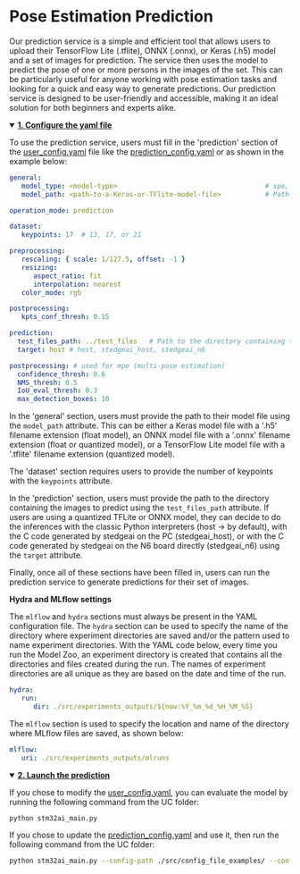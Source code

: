# Pose Estimation Prediction

Our prediction service is a simple and efficient tool that allows users to upload their TensorFlow Lite (.tflite), ONNX (.onnx), or Keras (.h5) model and a set of images for prediction. The service then uses the model to predict the pose of one or more persons in the images of the set. This can be particularly useful for anyone working with pose estimation tasks and looking for a quick and easy way to generate predictions. Our prediction service is designed to be user-friendly and accessible, making it an ideal solution for both beginners and experts alike.


<details open><summary><a href="#1"><b>1. Configure the yaml file</b></a></summary><a id="1"></a>

To use the prediction service, users must fill in the 'prediction' section of the [user_config.yaml](../../user_config.yaml) file like the [prediction_config.yaml](../config_file_examples/prediction_config.yaml) or as shown in the example below:

```yaml
general:
   model_type: <model-type>                                     # spe, hand_spe, heatmaps_spe, yolo_mpe
   model_path: <path-to-a-Keras-or-TFlite-model-file>           # Path to the model to use to make predictions

operation_mode: prediction

dataset:
   keypoints: 17  # 13, 17, or 21

preprocessing:
   rescaling: { scale: 1/127.5, offset: -1 }
   resizing:
      aspect_ratio: fit
      interpolation: nearest
   color_mode: rgb

postprocessing:
   kpts_conf_thresh: 0.15

prediction:
  test_files_path: ../test_files   # Path to the directory containing the images to predict
  target: host # host, stedgeai_host, stedgeai_n6

postprocessing: # used for mpe (multi-pose estimation)
  confidence_thresh: 0.6
  NMS_thresh: 0.5
  IoU_eval_thresh: 0.3
  max_detection_boxes: 10
```

In the 'general' section, users must provide the path to their model file using the `model_path` attribute. This can be either a Keras model file with a '.h5' filename extension (float model), an ONNX model file with a '.onnx' filename extension (float or quantized model), or a TensorFlow Lite model file with a '.tflite' filename extension (quantized model).

The 'dataset' section requires users to provide the number of keypoints with the `keypoints` attribute.

In the 'prediction' section, users must provide the path to the directory containing the images to predict using the `test_files_path` attribute. If users are using a quantized TFLite or ONNX model, they can decide to do the inferences with the classic Python interpreters (host -> by default), with the C code generated by stedgeai on the PC (stedgeai_host), or with the C code generated by stedgeai on the N6 board directly (stedgeai_n6) using the `target` attribute.

Finally, once all of these sections have been filled in, users can run the prediction service to generate predictions for their set of images.

**Hydra and MLflow settings**

The `mlflow` and `hydra` sections must always be present in the YAML configuration file. The `hydra` section can be used to specify the name of the directory where experiment directories are saved and/or the pattern used to name experiment directories. With the YAML code below, every time you run the Model Zoo, an experiment directory is created that contains all the directories and files created during the run. The names of experiment directories are all unique as they are based on the date and time of the run.

```yaml
hydra:
   run:
      dir: ./src/experiments_outputs/${now:%Y_%m_%d_%H_%M_%S}
```

The `mlflow` section is used to specify the location and name of the directory where MLflow files are saved, as shown below:

```yaml
mlflow:
   uri: ./src/experiments_outputs/mlruns
```

</details>
<details open><summary><a href="#2"><b>2. Launch the prediction</b></a></summary><a id="2"></a>

If you chose to modify the [user_config.yaml](../../user_config.yaml), you can evaluate the model by running the following command from the UC folder:

```bash
python stm32ai_main.py 
```
If you chose to update the [prediction_config.yaml](../config_file_examples/prediction_config.yaml) and use it, then run the following command from the UC folder:

```bash
python stm32ai_main.py --config-path ./src/config_file_examples/ --config-name prediction_config.yaml
```

</details>

